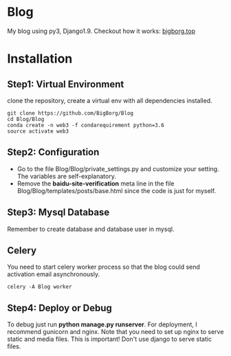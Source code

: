# Blog
My blog using py3, Django1.9. Checkout how it works: [bigborg.top](http://www.bigborg.top)

# Installation
## Step1: Virtual Environment  
clone the repository, create a virtual env with all dependencies installed.

```buildoutcfg
git clone https://github.com/BigBorg/Blog
cd Blog/Blog
conda create -n web3 -f condarequirement python=3.6
source activate web3
```

## Step2: Configuration  
 - Go to the file Blog/Blog/private_settings.py and customize your setting. The variables are self-explanatory.  
 - Remove the **baidu-site-verification** meta line in the file Blog/Blog/templates/posts/base.html since the code is just for  myself.

## Step3: Mysql Database  
Remember to create database and database user in mysql.

## Celery
You need to start celery worker process so that the blog could send activation email asynchronously.
```buildoutcfg
celery -A Blog worker
```

## Step4: Deploy or Debug  
To debug just run **python manage.py runserver**. For deployment, I recommend gunicorn and nginx. Note that you need to set up nginx to serve static and media files. This is important! Don't use django to serve static files.